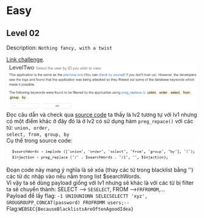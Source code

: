 # Easy

## Level 02
Description: <Code>Nothing fancy, with a twist</Code>

<a href="https://websec.fr/level02/">Link challenge</a>.<br>
<img src="./img/level2/lv2_index.png/"></img><br>
Đọc câu dẫn và check qua <a href="https://websec.fr/level02/source.php">source code</a> ta thấy là lv2 tương tự với lv1 nhưng có một điểm khác ở đây đó là ở lv2 có sử dụng hàm <code>preg_repace()</code> với các từ: <code>union, order, select, from, group, by</code><br>
Cụ thể trong source code: <img src="./img/level2/lv2_code.png/"></img><br>
Đoạn code này mang ý nghĩa là sẽ xóa (thay các từ trong blacklist bằng '') các từ dc nhập vào nếu nằm trong list $searchWords.<br>
Vì vậy ta sẽ dùng payload giống với lv1 nhưng sẽ khác là với các từ bị filter ta sẽ chuyển thành: SELECT --> <code>SESELECT</code>, FROM --><Code>FRFROMOM</Code>,...<br>
Payload để lấy flag:
<code>-1 UNIOUNIONN SELECSELECTT 'xyz', GROUGROUPP_CONCAT(password) FROFROMM users;-- </code><br>
Flag:<code>WEBSEC{BecauseBlacklistsAreOftenAgoodIdea}</code>